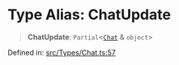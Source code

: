 # Type Alias: ChatUpdate

> **ChatUpdate**: `Partial`\<[`Chat`](Chat.md) & `object`\>

Defined in: [src/Types/Chat.ts:57](https://github.com/Fokusdotid/Baileys/blob/982cc5b3c62bfc7b56d2f8f8427b6c1a2dda856f/src/Types/Chat.ts#L57)
